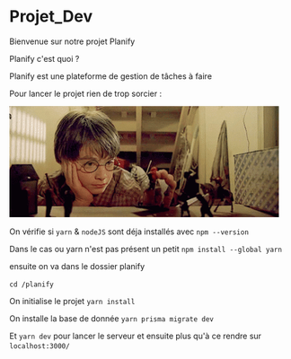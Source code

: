 # Projet_Dev

Bienvenue sur notre projet Planify

Planify c'est quoi ?

Planify est une plateforme de gestion de tâches à faire

Pour lancer le projet rien de trop sorcier :

![sorcier](/picture/sorcier.gif)

On vérifie si `yarn` & `nodeJS` sont déja installés avec `npm --version`

Dans le cas ou yarn n'est pas présent un petit
 `npm install --global yarn`

ensuite on va dans le dossier planify

`cd /planify`

On initialise le projet `yarn install`

On installe la base de donnée `yarn prisma migrate dev`

Et `yarn dev` pour lancer le serveur et ensuite plus qu'à ce rendre sur `localhost:3000/` 
